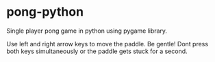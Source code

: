 # pong-python
Single player pong game in python using pygame library.

Use left and right arrow keys to move the paddle. 
Be gentle! 
Dont press both keys simultaneously or the paddle gets stuck for a second.
